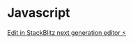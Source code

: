 # Javascript

[Edit in StackBlitz next generation editor ⚡️](https://stackblitz.com/~/github.com/kaustav3071/Javascript)